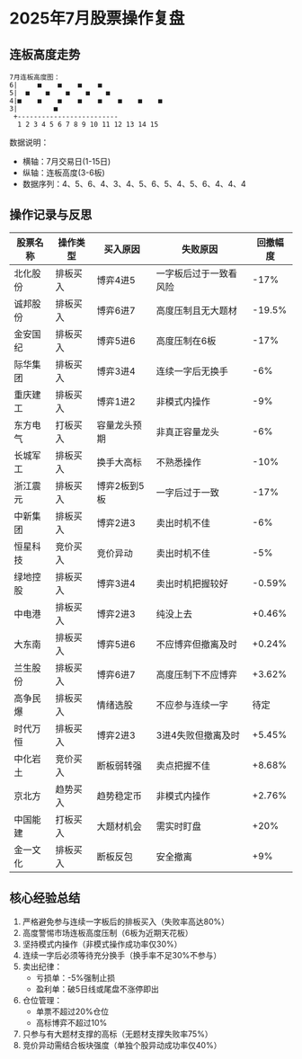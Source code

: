 # 2025年7月股票操作复盘

## 连板高度走势

```
7月连板高度图：
6|     ■    ■    ■    ■
5|  ■    ■    ■    ■    ■
4|■    ■    ■    ■    ■    ■    ■    ■
3|         ■
 +-------------------------
  1 2 3 4 5 6 7 8 9 10 11 12 13 14 15
```

数据说明：
- 横轴：7月交易日(1-15日)
- 纵轴：连板高度(3-6板)
- 数据序列：4、5、6、4、3、4、5、6、5、4、5、6、4、4、4

## 操作记录与反思

| 股票名称 | 操作类型 | 买入原因 | 失败原因 | 回撤幅度 |
|---------|----------|----------|----------|----------|
| 北化股份 | 排板买入 | 博弈4进5 | 一字板后过于一致看风险 | -17% |
| 诚邦股份 | 排板买入 | 博弈6进7 | 高度压制且无大题材 | -19.5% |
| 金安国纪 | 排板买入 | 博弈5进6 | 高度压制在6板 | -17% |
| 际华集团 | 排板买入 | 博弈3进4 | 连续一字后无换手 | -6% |
| 重庆建工 | 排板买入 | 博弈1进2 | 非模式内操作 | -9% |
| 东方电气 | 打板买入 | 容量龙头预期 | 非真正容量龙头 | -6% |
| 长城军工 | 排板买入 | 换手大高标 | 不熟悉操作 | -10% |
| 浙江震元 | 排板买入 | 博弈2板到5板 | 一字后过于一致 | -17% |
| 中新集团 | 排板买入 | 博弈2进3 | 卖出时机不佳 | -6% |
| 恒星科技 | 竞价买入 | 竞价异动 | 卖出时机不佳 | -5% |
| 绿地控股 | 排板买入 | 博弈3进4 | 卖出时机把握较好 | -0.59% |
| 中电港 | 排板买入 | 博弈2进3 | 纯没上去 | +0.46% |
| 大东南 | 排板买入 | 博弈5进6 | 不应博弈但撤离及时 | +0.24% |
| 兰生股份 | 排板买入 | 博弈6进7 | 高度压制下不应博弈 | +3.62% |
| 高争民爆 | 排板买入 | 情绪选股 | 不应参与连续一字 | 待定 |
| 时代万恒 | 排板买入 | 博弈2进3 | 3进4失败但撤离及时 | +5.45% |
| 中化岩土 | 竞价买入 | 断板弱转强 | 卖点把握不佳 | +8.68% |
| 京北方 | 趋势买入 | 趋势稳定币 | 非模式内操作 | +2.76% |
| 中国能建 | 打板买入 | 大题材机会 | 需实时盯盘 | +20% |
| 金一文化 | 排板买入 | 断板反包 | 安全撤离 | +9% |

## 核心经验总结
1. 严格避免参与连续一字板后的排板买入（失败率高达80%）
2. 高度警惕市场连板高度压制（6板为近期天花板）
3. 坚持模式内操作（非模式操作成功率仅30%）
4. 连续一字后必须等待充分换手（换手率不足30%不参与）
5. 卖出纪律：
   - 亏损单：-5%强制止损
   - 盈利单：破5日线或尾盘不涨停即出
6. 仓位管理：
   - 单票不超过20%仓位
   - 高标博弈不超过10%
7. 只参与有大题材支撑的高标（无题材支撑失败率75%）
8. 竞价异动需结合板块强度（单独个股异动成功率仅40%）
